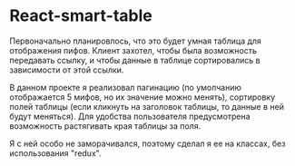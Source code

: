 # React-smart-table

Первоначально планировлось, что это будет умная таблица для отображения пифов. Клиент захотел, чтобы была возможность передавать ссылку, и чтобы данные в таблице сортировались в зависимости от этой ссылки.

В данном проекте я реализовал пагинацию (по умолчанию отображается 5 мифов, но их значение можно менять), сортировку полей таблицы (если кликнуть на заголовок таблицы, то данные в ней будут меняться). Для удобства пользователя предусмотрена возможность растягивать края таблицы за поля.

Я с ней особо не заморачивался, поэтому сделал я ее на классах, без использования "redux".